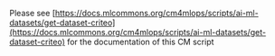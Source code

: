 Please see [https://docs.mlcommons.org/cm4mlops/scripts/ai-ml-datasets/get-dataset-criteo](https://docs.mlcommons.org/cm4mlops/scripts/ai-ml-datasets/get-dataset-criteo) for the documentation of this CM script
